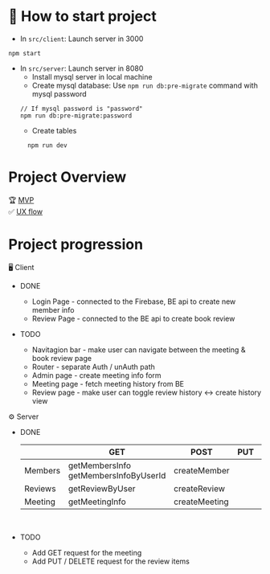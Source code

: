 # 🚀 How to start project

- In `src/client`: Launch server in 3000

```
npm start
```

- In `src/server`: Launch server in 8080
  - Install mysql server in local machine
  - Create mysql database: Use `npm run db:pre-migrate` command with mysql password
  ```
  // If mysql password is "password"
  npm run db:pre-migrate:password
  ```
  - Create tables
  ```
    npm run dev
  ```

# Project Overview

🏆 [MVP](https://docs.google.com/spreadsheets/d/1_-p8eZ5WpY_ZTfHuFDTDNh8PJVc6dZndySkQXgKQCU0/edit#gid=0)<br>
✅ [UX flow](https://docs.google.com/presentation/d/1YPdFDQqFMrlCgAQ1DJwjp3PQjznhcFYG4QlXF64rDu4/edit?usp=sharing)

# Project progression

🖥 Client

- DONE

  - Login Page - connected to the Firebase, BE api to create new member info
  - Review Page - connected to the BE api to create book review

- TODO
  - Navitagion bar - make user can navigate between the meeting & book review page
  - Router - separate Auth / unAuth path
  - Admin page - create meeting info form
  - Meeting page - fetch meeting history from BE
  - Review page - make user can toggle review history <-> create history view

⚙️ Server

- DONE

  |         | GET                                      | POST          | PUT | DELETE |
  | ------- | ---------------------------------------- | ------------- | --- | ------ |
  | Members | getMembersInfo<br>getMembersInfoByUserId | createMember  |     |        |
  | Reviews | getReviewByUser                          | createReview  |     |        |
  | Meeting | getMeetingInfo                           | createMeeting |     |        |

  <br>

- TODO
  - Add GET request for the meeting
  - Add PUT / DELETE request for the review items
